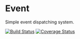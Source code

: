 # Event

Simple event dispatching system.

[![Build Status](https://travis-ci.org/akireikin/event.svg?branch=master)](https://travis-ci.org/akireikin/event)
[![Coverage Status](https://coveralls.io/repos/github/akireikin/event/badge.svg?branch=master)](https://coveralls.io/github/akireikin/event?branch=master)
